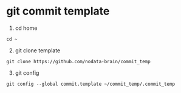 # git commit template


1. cd home
```
cd ~
```

2. git clone template
```
git clone https://github.com/nodata-brain/commit_temp
```

3. git config
```
git config --global commit.template ~/commit_temp/.commit_temp
```

